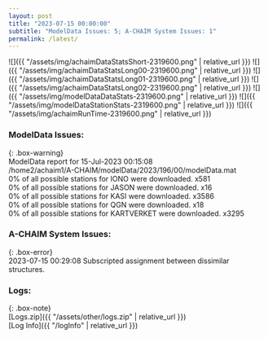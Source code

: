 ```yaml
---
layout: post
title: "2023-07-15 00:00:00"
subtitle: "ModelData Issues: 5; A-CHAIM System Issues: 1"
permalink: /latest/
---
```


![]({{ "/assets/img/achaimDataStatsShort-2319600.png" | relative_url }})
![]({{ "/assets/img/achaimDataStatsLong00-2319600.png" | relative_url }})
![]({{ "/assets/img/achaimDataStatsLong01-2319600.png" | relative_url }})
![]({{ "/assets/img/achaimDataStatsLong02-2319600.png" | relative_url }})
![]({{ "/assets/img/modelDataDataStats-2319600.png" | relative_url }})
![]({{ "/assets/img/modelDataStationStats-2319600.png" | relative_url }})
![]({{ "/assets/img/achaimRunTime-2319600.png" | relative_url }})


### ModelData Issues:  
  
{: .box-warning}  
 ModelData report for 15-Jul-2023 00:15:08   
 /home2/achaim1/A-CHAIM/modelData/2023/196/00/modelData.mat   
 0% of all possible stations for IONO were downloaded. x581   
 0% of all possible stations for JASON were downloaded. x16   
 0% of all possible stations for KASI were downloaded. x3586   
 0% of all possible stations for QGN were downloaded. x18   
 0% of all possible stations for KARTVERKET were downloaded. x3295   
  
### A-CHAIM System Issues:  
  
{: .box-error}  
2023-07-15 00:29:08 Subscripted assignment between dissimilar structures.  

### Logs:  
  
{: .box-note}  
[Logs.zip]({{ "/assets/other/logs.zip" | relative_url }})  
[Log Info]({{ "/logInfo" | relative_url }})  
